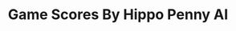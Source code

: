 ---
title: Game Scores By Hippo Penny AI
layout: scoredetail
permalink: /meta-score/space-rangers-2-rise-of-the-dominators
header:
  teaser: /assets/images/space-rangers-2-rise-of-the-dominators.jpg
  video:
    id: HlixbA7_CH4
    provider: youtube
---